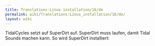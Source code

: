 ```yaml
---
title: Translations:Linux installation/16/de
permalink: wiki/Translations:Linux_installation/16/de/
layout: wiki
---
```


TidalCycles setzt auf SuperDirt auf. SuperDirt muss laufen, damit Tidal
Sounds machen kann. So wird SuperDirt installiert:
